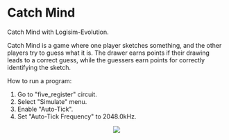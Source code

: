 # Catch Mind
Catch Mind with Logisim-Evolution.

Catch Mind is a game where one player sketches something, and the other players try to guess what it is. The drawer earns points if their drawing leads to a correct guess, while the guessers earn points for correctly identifying the sketch. 

How to run a program:
1. Go to "five_register" circuit.
2. Select "Simulate" menu.
3. Enable "Auto-Tick".
4. Set "Auto-Tick Frequency" to 2048.0kHz.

<p align="center">
  <img src="https://github.com/chaeyoungeee/Catch-Mind/assets/102286483/77c8ce4c-c098-4f6e-817a-2d40d805caaa">
</p>
